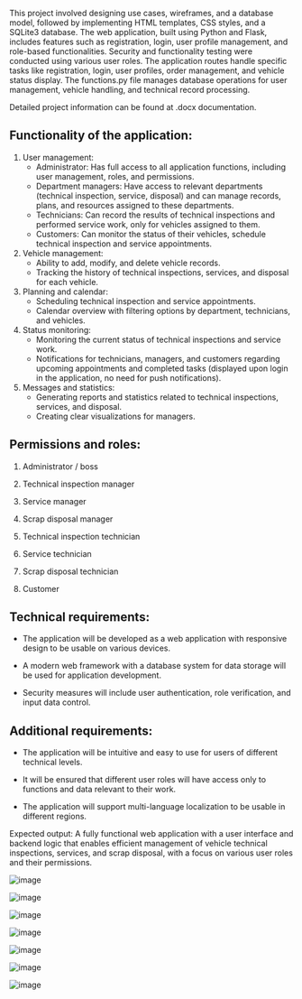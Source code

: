 

This project involved designing use cases, wireframes, and a database model, followed by implementing HTML templates, CSS styles, and a SQLite3 database. The web application, built using Python and Flask, includes features such as registration, login, user profile management, and role-based functionalities. Security and functionality testing were conducted using various user roles. The application routes handle specific tasks like registration, login, user profiles, order management, and vehicle status display. The functions.py file manages database operations for user management, vehicle handling, and technical record processing.

Detailed project information can be found at .docx documentation.

<h2>Functionality of the application:</h2>

1. User management:
   - Administrator: Has full access to all application functions, including user management, roles, and permissions.
   - Department managers: Have access to relevant departments (technical inspection, service, disposal) and can manage records, plans, and resources assigned to these departments.
   - Technicians: Can record the results of technical inspections and performed service work, only for vehicles assigned to them.
   - Customers: Can monitor the status of their vehicles, schedule technical inspection and service appointments.
2. Vehicle management:
   - Ability to add, modify, and delete vehicle records.
   - Tracking the history of technical inspections, services, and disposal for each vehicle.
3. Planning and calendar:
   - Scheduling technical inspection and service appointments.
   - Calendar overview with filtering options by department, technicians, and vehicles.
4. Status monitoring:
   - Monitoring the current status of technical inspections and service work.
   - Notifications for technicians, managers, and customers regarding upcoming appointments and completed tasks (displayed upon login in the application, no need for push notifications).
5. Messages and statistics:
   - Generating reports and statistics related to technical inspections, services, and disposal.
   - Creating clear visualizations for managers.

<h2>Permissions and roles:</h2>

1. Administrator / boss

2. Technical inspection manager

3. Service manager

4. Scrap disposal manager

5. Technical inspection technician

6. Service technician

7. Scrap disposal technician

8. Customer

<h2>Technical requirements:</h2>

- The application will be developed as a web application with responsive design to be usable on various devices.

- A modern web framework with a database system for data storage will be used for application development.

- Security measures will include user authentication, role verification, and input data control.

<h2>Additional requirements:</h2>

- The application will be intuitive and easy to use for users of different technical levels.

- It will be ensured that different user roles will have access only to functions and data relevant to their work.

- The application will support multi-language localization to be usable in different regions.

Expected output: A fully functional web application with a user interface and backend logic that enables efficient management of vehicle technical inspections, services, and scrap disposal, with a focus on various user roles and their permissions.


![image](https://github.com/AdamLnenicka/servis/assets/70570107/1d58ab7b-de12-48ec-be6e-621b4a4d5de9)

![image](https://github.com/AdamLnenicka/servis/assets/70570107/037ec023-08bc-4fdf-8cee-b37659551855)

![image](https://github.com/AdamLnenicka/servis/assets/70570107/d5380dd1-db5f-49c2-9af1-15eedabaebbb)

![image](https://github.com/AdamLnenicka/servis/assets/70570107/961f869f-2cc2-4ce8-97ec-be0428c84bfe)

![image](https://github.com/AdamLnenicka/servis/assets/70570107/cd105f6e-6fba-4730-9666-3546e4c723c6)

![image](https://github.com/AdamLnenicka/servis/assets/70570107/0fef05a2-f47c-4545-bdb3-ea9521f194e9)

![image](https://github.com/AdamLnenicka/servis/assets/70570107/ebd9e24e-7402-49cc-b883-290d3563486e)


